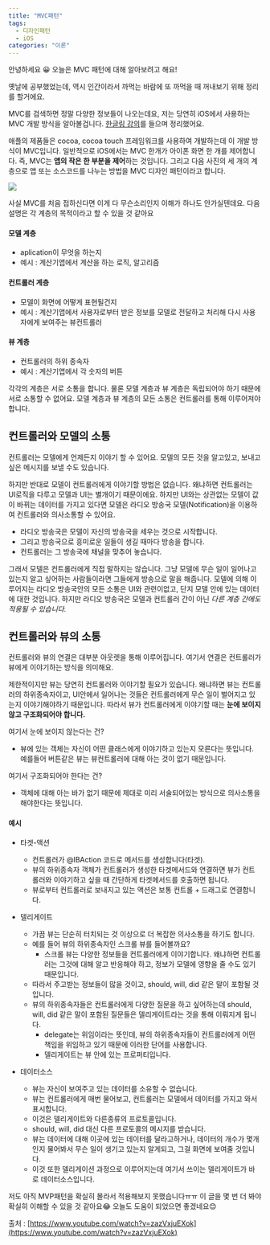 ```yaml
---
title: "MVC패턴"
tags:
  - 디자인패턴
  - iOS
categories: "이론"
---
```




안녕하세요 😀 오늘은 MVC 패턴에 대해 알아보려고 해요!

옛날에 공부했었는데, 역시 인간이라서 까먹는 바람에 또 까먹을 때 꺼내보기 위해 정리를 할거에요.

MVC를 검색하면 정말 다양한 정보들이 나오는데요, 저는 당연히 iOS에서 사용하는 MVC 개발 방식을 알아볼겁니다. [한글링 강의](https://www.youtube.com/watch?v=zazVxjuEXok)를 들으며 정리했어요.

애플의 제품들은 cocoa, cocoa touch 프레임워크를 사용하여 개발하는데 이 개발 방식이 MVC입니다. 일반적으로 iOS에서는 MVC 한개가 아이폰 화면 한 개를 제어합니다. 즉, MVC는 **앱의 작은 한 부분을 제어**하는 것입니다. 그리고 다음 사진의 세 개의 계층으로 앱 또는 소스코드를 나누는 방법을 MVC 디자인 패턴이라고 합니다.

![](https://developer.apple.com/library/archive/documentation/General/Conceptual/CocoaEncyclopedia/Art/controller_object.jpg)



사실 MVC를 처음 접하신다면 이게 다 무슨소리인지 이해가 하나도 안가실텐데요. 다음 설명은 각 계층의 목적이라고 할 수 있을 것 같아요

#### 모델 계층

- aplication이 무엇을 하는지
- 예시 : 계산기앱에서 계산을 하는 로직, 알고리즘

#### 컨트롤러 계층

- 모델이 화면에 어떻게 표현될건지
- 예시 : 계산기앱에서 사용자로부터 받은 정보를 모델로 전달하고 처리해 다시 사용자에게 보여주는 뷰컨트롤러

#### 뷰 계층

- 컨트롤러의 하위 종속자
- 예시 : 계산기앱에서 각 숫자의 버튼



각각의 계층은 서로 소통을 합니다. 물론 모델 계층과 뷰 계층은 독립되어야 하기 때문에 서로 소통할 수 없어요. 모델 계층과 뷰 계층의 모든 소통은 컨트롤러를 통해 이루어져야 합니다.



## 컨트롤러와 모델의 소통

컨트롤러는 모델에게 언제든지 이야기 할 수 있어요. 모델의 모든 것을 알고있고, 보내고 싶은 메시지를 보낼 수도 있습니다.

하지만 반대로 모델이 컨트롤러에게 이야기할 방법은 없습니다. 왜냐하면 컨트롤러는 UI로직을 다루고 모델과 UI는 별개이기 때문이에요. 하지만 UI와는 상관없는 모델이 값이 바뀌는 데이터를 가지고 있다면 모델은 라디오 방송국 모델(Notification)을 이용하여 컨트롤러와 의사소통할 수 있어요. 

- 라디오 방송국은 모델이 자신의 방송국을 세우는 것으로 시작합니다.
- 그리고 방송국으로 흥미로운 일들이 생길 때마다 방송을 합니다.
- 컨트롤러는 그 방송국에 채널을 맞추어 놓습니다.

그래서 모델은 컨트롤러에게 직접 말하지는 않습니다. 그냥 모델에 무슨 일이 일어나고 있는지 알고 싶어하는 사람들이라면 그들에게 방송으로 말을 해줍니다. 모델에 의해 이루어지는 라디오 방송국안의 모든 소통은 UI와 관련이없고, 단지 모델 안에 있는 데이터에 대한 것입니다. 하지만 라디오 방송국은 모델과 컨트롤러 간이 아닌 *다른 계층 간에도 적용될 수 있습니다.*



## 컨트롤러와 뷰의 소통

컨트롤러와 뷰의 연결은 대부분 아웃렛을 통해 이루어집니다. 여기서 연결은 컨트롤러가 뷰에게 이야기하는 방식을 의미해요.

제한적이지만 뷰는 당연히 컨트롤러와 이야기할 필요가 있습니다. 왜냐하면 뷰는 컨트롤러의 하위종속자이고, UI안에서 일어나는 것들은 컨트롤러에게 무슨 일이 벌어지고 있는지 이야기해야하기 때문입니다. 따라서 뷰가 컨트롤러에게 이야기할 때는 **눈에 보이지 않고 구조화되어야 합니다.**

여기서 눈에 보이지 않는다는 건?

- 뷰에 있는 객체는 자신이 어떤 클래스에게 이야기하고 있는지 모른다는 뜻입니다. 예를들어 버튼같은 뷰는 뷰컨트롤러에 대해 아는 것이 없기 때문입니다.

여기서 구조화되어야 한다는 건?

- 객체에 대해 아는 바가 없기 때문에 제대로 미리 서술되어있는 방식으로 의사소통을 해야한다는 뜻입니다.

#### 예시

- 타겟-액션
  - 컨트롤러가 @IBAction 코드로 메서드를 생성합니다(타겟).
  - 뷰의 하위종속자 객체가 컨트롤러가 생성한 타겟메서드와 연결하면 뷰가 컨트롤러와 이야기하고 싶을 때 간단하게 타겟메서드를 호출하면 됩니다.
  - 뷰로부터 컨트롤러로 보내지고 있는 액션은 보통 컨트롤 + 드래그로 연결합니다.
- 델리게이트
  - 가끔 뷰는 단순히 터치되는 것 이상으로 더 복잡한 의사소통을 하기도 합니다.
  - 예를 들어 뷰의 하위종속자인 스크롤 뷰를 들어볼까요?
    - 스크롤 뷰는 다양한 정보들을 컨트롤러에게 이야기합니다. 왜냐하면 컨트롤러는 그것에 대해 알고 반응해야 하고, 정보가 모델에 영향을 줄 수도 있기 때문입니다.
  - 따라서 주고받는 정보들이 많을 것이고, should, will, did 같은 말이 포함될 것입니다.
  - 뷰의 하위종속자들은 컨트롤러에게 다양한 질문을 하고 싶어하는데 should, will, did 같은 말이 포함된 질문들은 델리게이트라는 것을 통해 이뤄지게 됩니다.
    - delegate는 위임이라는 뜻인데, 뷰의 하위종속자들이 컨트롤러에게 어떤 책임을 위임하고 있기 때문에 이러한 단어를 사용합니다.
    - 델리게이트는 뷰 안에 있는 프로퍼티입니다.

- 데이터소스
  - 뷰는 자신이 보여주고 있는 데이터를 소유할 수 없습니다.
  - 뷰는 컨트롤러에게 매번 물어보고, 컨트롤러는 모델에서 데이터를 가지고 와서 표시합니다.
  - 이것은 델리게이트와 다른종류의 프로토콜입니다.
  - should, will, did 대신 다른 프로토콜의 메시지를 받습니다.
  - 뷰는 데이터에 대해 이곳에 있는 데이터를 달라고하거나, 데이터의 개수가 몇개인지 물어봐서 무슨 일이 생기고 있는지 알게되고, 그걸 화면에 보여줄 것입니다.
  - 이것 또한 델리게이션 과정으로 이루어지는데 여기서 쓰이는 델리게이트가 바로 데이터소스입니다.



저도 아직 MVP패턴을 확실히 몰라서 적용해보지 못했습니다ㅠㅠ 이 글을 몇 번 더 봐야 확실히 이해할 수 있을 것 같아요😂 오늘도 도움이 되었으면 좋겠네요😊 



출처 : [https://www.youtube.com/watch?v=zazVxjuEXok](https://www.youtube.com/watch?v=zazVxjuEXok)